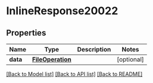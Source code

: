 # InlineResponse20022

## Properties
Name | Type | Description | Notes
------------ | ------------- | ------------- | -------------
**data** | [**FileOperation**](FileOperation.md) |  | [optional] 

[[Back to Model list]](../README.md#documentation-for-models) [[Back to API list]](../README.md#documentation-for-api-endpoints) [[Back to README]](../README.md)

